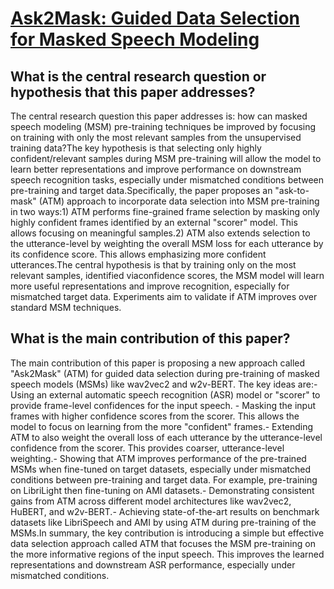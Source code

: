 # [Ask2Mask: Guided Data Selection for Masked Speech Modeling](https://arxiv.org/abs/2202.12719v1)

## What is the central research question or hypothesis that this paper addresses?

The central research question this paper addresses is: how can masked speech modeling (MSM) pre-training techniques be improved by focusing on training with only the most relevant samples from the unsupervised training data?The key hypothesis is that selecting only highly confident/relevant samples during MSM pre-training will allow the model to learn better representations and improve performance on downstream speech recognition tasks, especially under mismatched conditions between pre-training and target data.Specifically, the paper proposes an "ask-to-mask" (ATM) approach to incorporate data selection into MSM pre-training in two ways:1) ATM performs fine-grained frame selection by masking only highly confident frames identified by an external "scorer" model. This allows focusing on meaningful samples.2) ATM also extends selection to the utterance-level by weighting the overall MSM loss for each utterance by its confidence score. This allows emphasizing more confident utterances.The central hypothesis is that by training only on the most relevant samples, identified viaconfidence scores, the MSM model will learn more useful representations and improve recognition, especially for mismatched target data. Experiments aim to validate if ATM improves over standard MSM techniques.


## What is the main contribution of this paper?

The main contribution of this paper is proposing a new approach called "Ask2Mask" (ATM) for guided data selection during pre-training of masked speech models (MSMs) like wav2vec2 and w2v-BERT. The key ideas are:- Using an external automatic speech recognition (ASR) model or "scorer" to provide frame-level confidences for the input speech. - Masking the input frames with higher confidence scores from the scorer. This allows the model to focus on learning from the more "confident" frames.- Extending ATM to also weight the overall loss of each utterance by the utterance-level confidence from the scorer. This provides coarser, utterance-level weighting.- Showing that ATM improves performance of the pre-trained MSMs when fine-tuned on target datasets, especially under mismatched conditions between pre-training and target data. For example, pre-training on LibriLight then fine-tuning on AMI datasets.- Demonstrating consistent gains from ATM across different model architectures like wav2vec2, HuBERT, and w2v-BERT.- Achieving state-of-the-art results on benchmark datasets like LibriSpeech and AMI by using ATM during pre-training of the MSMs.In summary, the key contribution is introducing a simple but effective data selection approach called ATM that focuses the MSM pre-training on the more informative regions of the input speech. This improves the learned representations and downstream ASR performance, especially under mismatched conditions.
